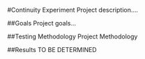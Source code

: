 #Continuity Experiment
Project description....

##Goals
Project goals...

##Testing Methodology
Project Methodology

##Results
TO BE DETERMINED
